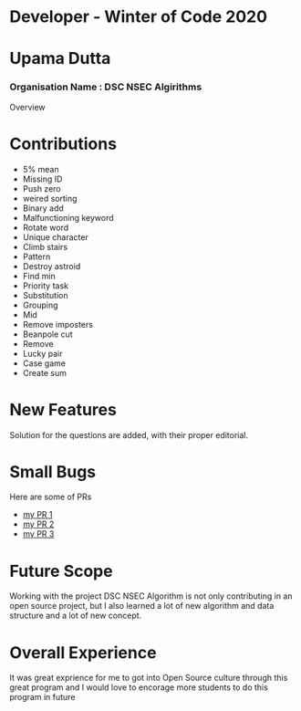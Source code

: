 # Developer - Winter of Code 2020
# Upama Dutta
### Organisation Name : DSC NSEC Algirithms

 Overview
# Contributions
  - 5% mean
  - Missing ID
  - Push zero
  - weired sorting
  - Binary add
  - Malfunctioning keyword
  - Rotate word
  - Unique character
  - Climb stairs
  - Pattern
  - Destroy astroid
  - Find min
  - Priority task
  - Substitution
  - Grouping
  - Mid
  - Remove imposters
  - Beanpole cut
  - Remove
  - Lucky pair
  - Case game
  - Create sum

  
# New Features
Solution for the questions are added, with their proper editorial.

# Small Bugs


Here are some of PRs
- [my PR 1](https://github.com/dscnsec/DSC-NSEC-Algorithms/pull/186) 
- [my PR 2](https://github.com/dscnsec/DSC-NSEC-Algorithms/pull/196)
- [my PR 3](https://github.com/dscnsec/DSC-NSEC-Algorithms/pull/29)

# Future Scope

Working with the project DSC NSEC Algorithm is not only contributing in an open source project, but
I also learned a lot of new algorithm and data structure and a lot of new concept.


# Overall Experience

It was great exprience for me to got into Open Source culture through this great program and I would love to encorage more students to do this program in future
